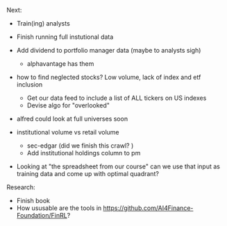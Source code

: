 Next:
* Train(ing) analysts
* Finish running full instutional data
* Add dividend to portfolio manager data (maybe to analysts sigh)
  * alphavantage has them

* how to find neglected stocks? Low volume, lack of index and etf inclusion
  * Get our data feed to include a list of ALL tickers on US indexes
  * Devise algo for "overlooked"
* alfred could look at full universes soon
* institutional volume vs retail volume
    * sec-edgar (did we finish this crawl? )
    * Add institutional holdings column to pm
* Looking at "the spreadsheet from our course" can we use that input as training data and come up with optimal quadrant? 

Research:
* Finish book
* How ususable are the tools in https://github.com/AI4Finance-Foundation/FinRL?